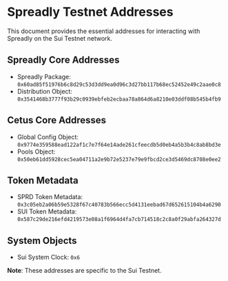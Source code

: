 # Spreadly Testnet Addresses

This document provides the essential addresses for interacting with Spreadly on the Sui Testnet network.

## Spreadly Core Addresses

*   Spreadly Package: `0x60ad85f51976b6c8d29c53d3dd9ea0d96c3d27bb117b68ec52452e49c2aae0c8`
*   Distribution Object: `0x3541468b3777f93b29c0939ebfeb2ecbaa78a864d6a8210e03ddf08b545b4fb9`

## Cetus Core Addresses

*   Global Config Object: `0x9774e359588ead122af1c7e7f64e14ade261cfeecdb5d0eb4a5b3b4c8ab8bd3e`
*   Pools Object: `0x50eb61dd5928cec5ea04711a2e9b72e5237e79e9fbcd2ce3d5469dc8708e0ee2`

## Token Metadata

*   SPRD Token Metadata: `0x3c05eb2a06b59e5328f67c40783b566ecc5d4131eebad67d652615104b4a6290`
*   SUI Token Metadata: `0x587c29de216efd4219573e08a1f6964d4fa7cb714518c2c8a0f29abfa264327d`

## System Objects

*   Sui System Clock: `0x6`

**Note**: These addresses are specific to the Sui Testnet.
